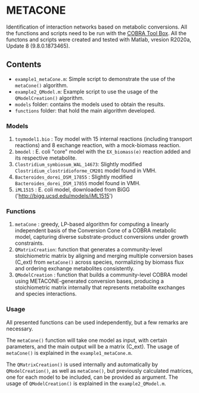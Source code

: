 # METACONE
Identification of interaction networks based on metabolic conversions.
All the functions and scripts need to be run with the [COBRA Tool Box](https://opencobra.github.io/cobratoolbox/stable/index.html).
All the functons and scripts were created and tested with Matlab, vresion R2020a, Update 8 (9.8.0.1873465).

## Contents
* `example1_metaCone.m`: Simple script to demonstrate the use of the `metaCone()` algorithm.
* `example2_QModel.m`:  Example script to use the usage of the `QModelCreation()` algorithm.
* `models` folder: contains the models used to obtain the results.
* `functions` folder: that hold the main algorithm developed.

### Models

1. `toymodel1.bio`                  : Toy model with 15 internal reactions (including transport reactions) and 8 exchange reaction, with a mock-biomass reaction.
2. `bmodel`                         : E. coli "core" model with the `EX_biomass(e)` reaction added and its respective metabolite.
3. `Clostridium_symbiosum_WAL_14673`: Slightly modified `Clostridium_clostridioforme_CM201` model found in VMH.
4. `Bacteroides_dorei_DSM_17855`    : Slightly modified `Bacteroides_dorei_DSM_17855` model found in VMH.
5. `iML1515`                        : E. coli model, downloaded from BiGG ('http://bigg.ucsd.edu/models/iML1515')

### Functions

1. `metaCone`       : greedy, LP-based algorithm for computing a linearly independent basis of the Conversion Cone of a COBRA metabolic model, capturing diverse substrate-product conversions under growth constraints.
2. `QMatrixCreation`: function that generates a community-level stoichiometric matrix by aligning and merging multiple conversion bases (C_ext) from `metaCone()` across species, normalizing by biomass flux and ordering exchange metabolites consistently.
3. `QModelCreation` : function that builds a community-level COBRA model using METACONE-generated conversion bases, producing a stoichiometric matrix internally that represents metabolite exchanges and species interactions.

### Usage

All presented functions can be used independently, but a few remarks are necessary. 

The `metaCone()` function will take one model as input, with certain parameters, and the main output will be a matrix (C_ext).
The usage of `metaCone()` is explained in the `example1_metaCone.m`.

The `QMatrixCreation()` is used internally and automatically by `QModelCreation()`, as well as `metaCone()`, but previously
calculated matrices, one for each model to be included, can be provided as argument.
The usage of `QModelCreation()` is explained in the `example2_QModel.m`.
